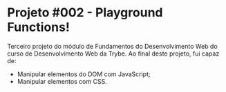 # Projeto #002 - Playground Functions!

Terceiro projeto do módulo de Fundamentos do Desenvolvimento Web do curso de Desenvolvimento Web da Trybe. Ao final deste projeto, fui capaz de:

- Manipular elementos do DOM com JavaScript;
- Manipular elementos com CSS.
